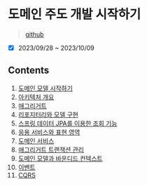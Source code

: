 # 도메인 주도 개발 시작하기

> [github](https://github.com/madvirus/ddd-start2)

- [x] 2023/09/28 ~ 2023/10/09

## Contents

1. [도메인 모델 시작하기](./chapter01.md)
2. [아키텍처 개요](./chapter02.md)
3. [애그리거트](./chapter03.md)
4. [리포지터리와 모델 구현](./chapter04.md)
5. [스프링 데이터 JPA를 이용한 조회 기능](./chapter05.md)
6. [응용 서비스와 표현 영역](./chapter06.md)
7. [도메인 서비스](./chapter07.md)
8. [애그리거트 트랜잭션 관리](./chapter08.md)
9. [도메인 모델과 바운디드 컨텍스트](./chapter09.md)
10. [이벤트](./chapter10.md)
11. [CQRS](./chapter11.md)
